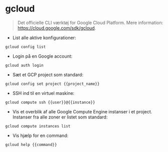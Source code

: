 # gcloud

> Det officielle CLI værktøj for Google Cloud Platform.
> Mere information: <https://cloud.google.com/sdk/gcloud>.

- List alle aktive konfigurationer:

`gcloud config list`

- Login på en Google account:

`gcloud auth login`

- Sæt et GCP project som standard:

`gcloud config set project {{project_name}}`

- SSH ind til en virtuel maskine:

`gcloud compute ssh {{user}}@{{instance}} `

- Vis et overblik af alle Google Compute Engine instanser i et project. Instanser fra alle zoner er listet som standard:

`gcloud compute instances list`

- Vis hjælp for en command:

`gcloud help {{command}}`
